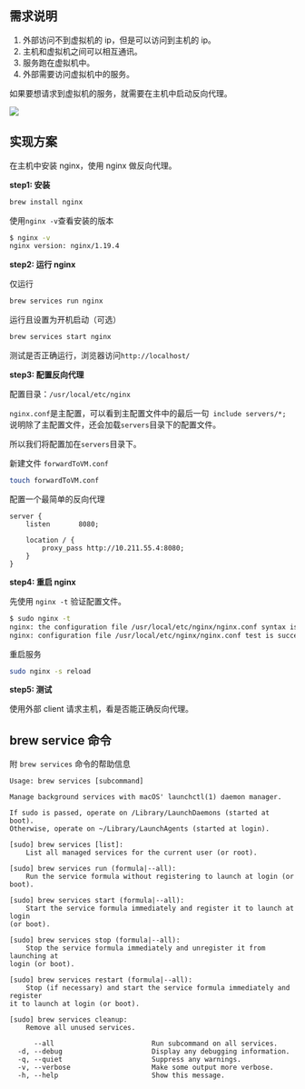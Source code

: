 [//title]: (nginx反向代理请求到虚拟机)
[//englishtitle]: (mac-nginx-reverse-proxy-config)
[//category]: (mac,nginx)
[//tags]: (mac,nginx,虚拟机,反向代理,reverse-proxy)
[//createtime]: (2020-11-18)
[//updatetime]: (2020-11-18)

## 需求说明

1. 外部访问不到虚拟机的 ip，但是可以访问到主机的 ip。
2. 主机和虚拟机之间可以相互通讯。
3. 服务跑在虚拟机中。
4. 外部需要访问虚拟机中的服务。

如果要想请求到虚拟机的服务，就需要在主机中启动反向代理。

![](https://cdn.liushiming.cn/img/20201118104412.png)

## 实现方案

在主机中安装 nginx，使用 nginx 做反向代理。

**step1: 安装**

```bash
brew install nginx
```

使用`nginx -v`查看安装的版本

```bash
$ nginx -v
nginx version: nginx/1.19.4
```

**step2: 运行 nginx**

仅运行

```bash
brew services run nginx
```

运行且设置为开机启动（可选）

```bash
brew services start nginx
```

测试是否正确运行，浏览器访问`http://localhost/`

**step3: 配置反向代理**

配置目录：`/usr/local/etc/nginx`

`nginx.conf`是主配置，可以看到主配置文件中的最后一句` include servers/*;` 说明除了主配置文件，还会加载`servers`目录下的配置文件。

所以我们将配置加在`servers`目录下。

新建文件 `forwardToVM.conf`

```bash
touch forwardToVM.conf
```

配置一个最简单的反向代理

```
server {
    listen       8080;

    location / {
        proxy_pass http://10.211.55.4:8080;
    }
}
```

**step4: 重启 nginx**

先使用 `nginx -t` 验证配置文件。

```bash
$ sudo nginx -t
nginx: the configuration file /usr/local/etc/nginx/nginx.conf syntax is ok
nginx: configuration file /usr/local/etc/nginx/nginx.conf test is successful
```

重启服务

```bash
sudo nginx -s reload
```

**step5: 测试**

使用外部 client 请求主机，看是否能正确反向代理。

## brew service 命令

附 `brew services` 命令的帮助信息

```
Usage: brew services [subcommand]

Manage background services with macOS' launchctl(1) daemon manager.

If sudo is passed, operate on /Library/LaunchDaemons (started at boot).
Otherwise, operate on ~/Library/LaunchAgents (started at login).

[sudo] brew services [list]:
    List all managed services for the current user (or root).

[sudo] brew services run (formula|--all):
    Run the service formula without registering to launch at login (or boot).

[sudo] brew services start (formula|--all):
    Start the service formula immediately and register it to launch at login
(or boot).

[sudo] brew services stop (formula|--all):
    Stop the service formula immediately and unregister it from launching at
login (or boot).

[sudo] brew services restart (formula|--all):
    Stop (if necessary) and start the service formula immediately and register
it to launch at login (or boot).

[sudo] brew services cleanup:
    Remove all unused services.

      --all                        Run subcommand on all services.
  -d, --debug                      Display any debugging information.
  -q, --quiet                      Suppress any warnings.
  -v, --verbose                    Make some output more verbose.
  -h, --help                       Show this message.
```
